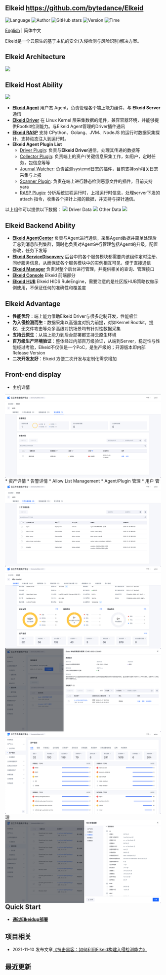 ## Elkeid <https://github.com/bytedance/Elkeid>
<!--auto_detail_badge_begin_0b490ffb61b26b45de3ea5d7dd8a582e-->
![Language](https://img.shields.io/badge/Language-C/Golang-blue)
![Author](https://img.shields.io/badge/Author-bytedance-orange)
![GitHub stars](https://img.shields.io/github/stars/bytedance/Elkeid.svg?style=flat&logo=github)
![Version](https://img.shields.io/badge/Version-V1.0.0-red)
![Time](https://img.shields.io/badge/Join-20210422-green)
<!--auto_detail_badge_end_fef74f2d7ea73fcc43ff78e05b1e7451-->

[English](README.md) | 简体中文

Elkeid是一个云原生的基于主机的安全(入侵检测与风险识别)解决方案。

## Elkeid Architecture

<img src="https://github.com/bytedance/Elkeid/raw/main/server/docs/server.png"/>

##  Elkeid Host Ability
<img src="https://github.com/bytedance/Elkeid/raw/main/png/Ability_1.png"/>

* **[Elkeid Agent](https://github.com/bytedance/Elkeid/blob/main/agent/README-zh_CN.md)** 用户态 Agent，负责管理各个端上能力组件，与 **Elkeid Server** 通讯
* **[Elkeid Driver](https://github.com/bytedance/Elkeid/blob/main/driver/README-zh_CN.md)** 在 Linux Kernel 层采集数据的组件，兼容容器环境，并能够提供Rootkit检测能力。与Elkeid Agent管理的Driver插件通讯
* **[Elkeid RASP](rasp)** 支持 CPython、Golang、JVM、NodeJS 的运行时数据采集探针，支持动态注入到运行时。
* **Elkeid Agent Plugin List**
  * [Driver Plugin](plugins/driver): 负责与**Elkeid Driver**通信，处理其传递的数据等
  * [Collector Plugin](plugins/collector): 负责端上的资产/关键信息采集工作，如用户，定时任务，包信息等等
  * [Journal Watcher](plugins/journal_watcher): 负责监测systemd日志的插件，目前支持ssh相关日志采集与上报
  * [Scanner Plugin](https://github.com/bytedance/Elkeid/blob/main/plugins/scanner): 负责在端上进行静态检测恶意文件的插件，目前支持yara
  * [RASP Plugin](https://github.com/bytedance/Elkeid/tree/main/rasp/plugin): 分析系统进程运行时，上报运行时信息，处理server下发的 attach 指令，收集各个探针上报的数据，并支持与探针通信。

以上组件可以提供以下数据：
<img src="https://github.com/bytedance/Elkeid/raw/main/png/data_index.png"/>
Driver Data
<img src="https://github.com/bytedance/Elkeid/raw/main/png/data1.png"/>
Other Data
<img src="https://github.com/bytedance/Elkeid/raw/main/png/data2.png"/>


## Elkeid Backend Ability
* **[Elkeid AgentCenter](server/agent_center)** 负责与Agent进行通信，采集Agent数据并简单处理后汇总到消息队列集群，同时也负责对Agent进行管理包括Agent的升级，配置修改，任务下发等
* **[Elkeid ServiceDiscovery](server/service_discovery)** 后台中的各个服务模块都需要向该组件定时注册、同步服务信息，从而保证各个服务模块中的实例相互可见，便于直接通信
* **[Elkeid Manager](server/manager)** 负责对整个后台进行管理，并提供相关的查询、管理接口
* **[Elkeid Console](server/web_console)** Elkeid 前端部分
* **[Elkeid HUB](https://github.com/bytedance/Elkeid-HUB)** Elkeid HIDS RuleEngine，需要注意的是社区版HUB策略仅做示例使用，不保证任何的准确性和覆盖度

## Elkeid Advantage

* **性能优异**：端上能力借助Elkeid Driver与很多定制开发，性能极佳
* **为入侵检测而生**：数据采集以高强度对抗为前提，对如Kernel Rootkit，提权，无文件攻击等众多高级对抗场景均有针对性数据采集
* **支持云原生**：从端上能力到后台部署都支持云原生环境
* **百万级生产环境验证**：整体经过内部百万级验证，从端到Server，稳定性与性能经过考验，Elkeid不仅仅是一个PoC，是生产级的；开源版本即内部Release Version
* **二次开发友好**：Elkeid 方便二次开发与定制化需求增加



## Front-end display
* 主机详情
<img src="https://github.com/bytedance/Elkeid/raw/main/png/console1.png" style="float:left;"/>
* 资产详情
<img src="https://github.com/bytedance/Elkeid/raw/main/png/console2.png" style="float:left;"/>
* 告警详情
<img src="https://github.com/bytedance/Elkeid/raw/main/png/console3.png" style="float:left;"/>
* Allow List Management
<img src="https://github.com/bytedance/Elkeid/raw/main/png/console6.png" style="float:left;"/>
* Agent/Plugin 管理
<img src="https://github.com/bytedance/Elkeid/raw/main/png/console4.png" style="float:left;"/>
* 用户 管理
<img src="https://github.com/bytedance/Elkeid/raw/main/png/console5.png" style="float:left;"/>


## Quick Start
* **[通过Elkeidup部署](elkeidup/README-zh_CN.md)**


<!--auto_detail_active_begin_e1c6fb434b6f0baf6912c7a1934f772b-->
## 项目相关

- 2021-11-10 发布文章[《抗击黑客：如何利用Elkeid构建入侵检测能力》](https://mp.weixin.qq.com/s/iwvkIdgMblVOH7Agg_wXtQ)

## 最近更新

<!--auto_detail_active_end_f9cf7911015e9913b7e691a7a5878527-->
